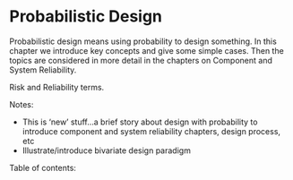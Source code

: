 # Probabilistic Design

Probabilistic design means using probability to design something. In this chapter we introduce key concepts and give some simple cases. Then the topics are considered in more detail in the chapters on Component and System Reliability. 

Risk and Reliability terms.

Notes:
- This is ‘new’ stuff…a brief story about design with probability to introduce component and system reliability chapters, design process, etc 
- Illustrate/introduce bivariate design paradigm 

Table of contents:

```{tableofcontents}
```
